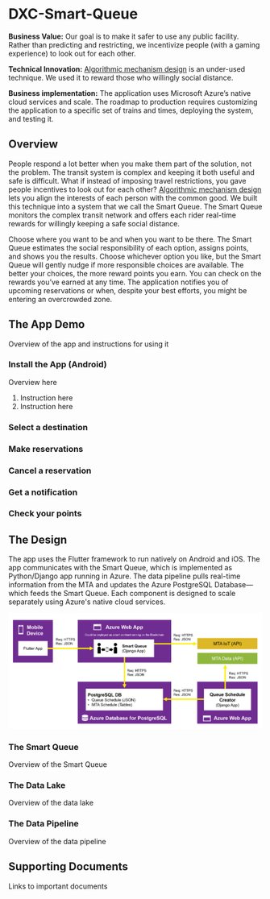 # DXC-Smart-Queue
**Business Value:** Our goal is to make it safer to use any public facility. Rather than predicting and restricting, we incentivize people (with a gaming experience) to look out for each other.
 
**Technical Innovation:** [Algorithmic mechanism design](https://en.wikipedia.org/wiki/Algorithmic_mechanism_design) is an under-used technique. We used it to reward those who willingly social distance.

**Business implementation:** The application uses Microsoft Azure’s native cloud services and scale. The roadmap to production requires customizing the application to a specific set of trains and times, deploying the system, and testing it.

## Overview
People respond a lot better when you make them part of the solution, not the problem. The transit system is complex and keeping it both useful and safe is difficult. What if instead of imposing travel restrictions, you gave people incentives to look out for each other? [Algorithmic mechanism design](https://en.wikipedia.org/wiki/Algorithmic_mechanism_design) lets you align the interests of each person with the common good. We built this technique into a system that we call the Smart Queue. The Smart Queue monitors the complex transit network and offers each rider real-time rewards for willingly keeping a safe social distance.

Choose where you want to be and when you want to be there. The Smart Queue estimates the social responsibility of each option, assigns points, and shows you the results. Choose whichever option you like, but the Smart Queue will gently nudge if more responsible choices are available. The better your choices, the more reward points you earn. You can check on the rewards you’ve earned at any time. The application notifies you of upcoming reservations or when, despite your best efforts, you might be entering an overcrowded zone.


## The App Demo
Overview of the app and instructions for using it

### Install the App (Android)
Overview here
1. Instruction here
1. Instruction here

### Select a destination
### Make reservations
### Cancel a reservation
### Get a notification
### Check your points

## The Design
The app uses the Flutter framework to run natively on Android and iOS. The app communicates with the Smart Queue, which is implemented as Python/Django app running in Azure. The data pipeline pulls real-time information from the MTA and updates the Azure PostgreSQL Database—which feeds the Smart Queue. Each component is designed to scale separately using Azure's native cloud services.

![](Documentation/Technical/architecture-diagram.png)

### The Smart Queue
Overview of the Smart Queue

### The Data Lake
Overview of the data lake

### The Data Pipeline
Overview of the data pipeline

## Supporting Documents
Links to important documents
